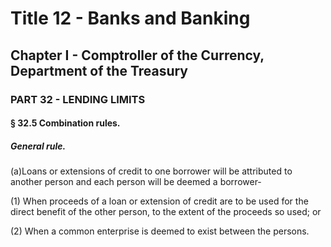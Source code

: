
# Title 12 - Banks and Banking
## Chapter I - Comptroller of the Currency, Department of the Treasury
### PART 32 - LENDING LIMITS
#### § 32.5 Combination rules.
##### General rule.

(a)Loans or extensions of credit to one borrower will be attributed to another person and each person will be deemed a borrower-

(1) When proceeds of a loan or extension of credit are to be used for the direct benefit of the other person, to the extent of the proceeds so used; or

(2) When a common enterprise is deemed to exist between the persons.
